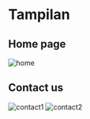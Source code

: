 # Tampilan
## Home page
![home](https://user-images.githubusercontent.com/79805395/202015455-aad22c27-947d-4d01-bcef-b52c85739783.png)

## Contact us
![contact1](https://user-images.githubusercontent.com/79805395/202015468-6f2b9c86-070b-49c8-ab51-c019af951c20.png)
![contact2](https://user-images.githubusercontent.com/79805395/202015474-65720ebe-e093-40c9-a7d1-89fcf03f9bc9.png)
